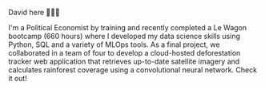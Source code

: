 David here 🙋🏻‍♂️ 

I'm a Political Economist by training and recently completed a Le Wagon bootcamp (660 hours) where I developed my data science skills using Python, SQL and a variety of
MLOps tools. As a final project, we collaborated in a team of four to develop a cloud-hosted deforestation tracker web application that retrieves up-to-date satellite imagery and calculates rainforest coverage using a convolutional neural network. 
Check it out!
